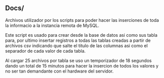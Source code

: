 ## Docs/
Archivos utilizador por los scripts para poder hacer las inserciones de toda la informacio a la instancia remota de MySQL.

Este script es usado para crear desde la base de datos asi como sus tabla para, por ultimo insertar registros a todas las tablas creadas a partir de archivos csv indicando que salte el titulo de las columnas asi como el separador de cada valor de cada tabla.

Al cargar 25 archivos por tabla se uso un temporizador de 18 segundos dando un total de 15 minutos para hacer la insercion de todos los valores y no ser tan demandante con el hardware del servidor.